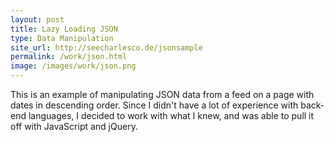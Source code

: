 ```yaml
---
layout: post
title: Lazy Loading JSON
type: Data Manipulation
site_url: http://seecharlesco.de/jsonsample
permalink: /work/json.html
image: /images/work/json.png
---
```



This is an example of manipulating JSON data from a feed on a page with dates in descending order. Since I didn't have a lot of experience with back-end languages, I decided to work with what I knew, and was able to pull it off with JavaScript and jQuery.

